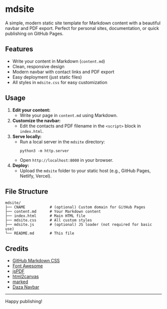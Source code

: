# mdsite

A simple, modern static site template for Markdown content with a beautiful navbar and PDF export. Perfect for personal sites, documentation, or quick publishing on GitHub Pages.

## Features
- Write your content in Markdown (`content.md`)
- Clean, responsive design
- Modern navbar with contact links and PDF export
- Easy deployment (just static files)
- All styles in `mdsite.css` for easy customization

## Usage
1. **Edit your content:**
   - Write your page in `content.md` using Markdown.
2. **Customize the navbar:**
   - Edit the contacts and PDF filename in the `<script>` block in `index.html`.
3. **Serve locally:**
   - Run a local server in the `mdsite` directory:
     ```
     python3 -m http.server
     ```
   - Open `http://localhost:8000` in your browser.
4. **Deploy:**
   - Upload the `mdsite` folder to your static host (e.g., GitHub Pages, Netlify, Vercel).

## File Structure
```
mdsite/
├── CNAME           # (optional) Custom domain for GitHub Pages
├── content.md      # Your Markdown content
├── index.html      # Main HTML file
├── mdsite.css      # All custom styles
├── mdsite.js       # (optional) JS loader (not required for basic use)
└── README.md       # This file
```

## Credits
- [GitHub Markdown CSS](https://github.com/sindresorhus/github-markdown-css)
- [Font Awesome](https://fontawesome.com/)
- [jsPDF](https://github.com/parallax/jsPDF)
- [html2canvas](https://github.com/niklasvh/html2canvas)
- [marked](https://github.com/markedjs/marked)
- [Daza Navbar](https://navbar.daza.ar/)

---

Happy publishing!
